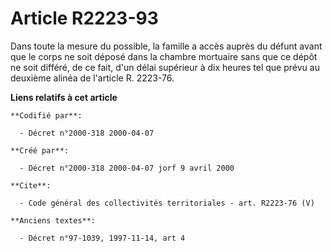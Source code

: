 # Article R2223-93

Dans toute la mesure du possible, la famille a accès auprès du défunt avant que le corps ne soit déposé dans la chambre
mortuaire sans que ce dépôt ne soit différé, de ce fait, d'un délai supérieur à dix heures tel que prévu au deuxième alinéa
de l'article R. 2223-76.

**Liens relatifs à cet article**

	**Codifié par**:

	  - Décret n°2000-318 2000-04-07

	**Créé par**:

	  - Décret n°2000-318 2000-04-07 jorf 9 avril 2000

	**Cite**:

	  - Code général des collectivités territoriales - art. R2223-76 (V)

	**Anciens textes**:

	  - Décret n°97-1039, 1997-11-14, art 4
